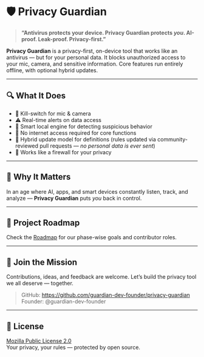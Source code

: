 # 🛡️ Privacy Guardian

> **“Antivirus protects your device. Privacy Guardian protects *you*.
> AI-proof. Leak-proof. Privacy-first.”**

**Privacy Guardian** is a privacy-first, on-device tool that works like an antivirus — but for your personal data. It blocks unauthorized access to your mic, camera, and sensitive information. Core features run entirely offline, with optional hybrid updates.

---

## 🔍 What It Does

- 🛑 Kill-switch for mic & camera  
- ⚠️ Real-time alerts on data access  
- 🧠 Smart local engine for detecting suspicious behavior  
- 📴 No internet access required for core functions  
- 🔄 Hybrid update model for definitions (rules updated via community-reviewed pull requests — *no personal data is ever sent*)  
- 🧱 Works like a firewall for your privacy

---

## 📍 Why It Matters

In an age where AI, apps, and smart devices constantly listen, track, and analyze — **Privacy Guardian** puts *you* back in control.

---

## 📂 Project Roadmap

Check the [Roadmap](https://github.com/guardian-dev-founder/privacy-guardian/blob/main/ROADMAP.md) for our phase-wise goals and contributor roles.

---

## 🚀 Join the Mission

Contributions, ideas, and feedback are welcome. Let’s build the privacy tool we all deserve — together.

> GitHub: https://github.com/guardian-dev-founder/privacy-guardian  
> Founder: @guardian-dev-founder

---

## 📄 License

[Mozilla Public License 2.0](https://www.mozilla.org/en-US/MPL/2.0/)  
Your privacy, your rules — protected by open source.

